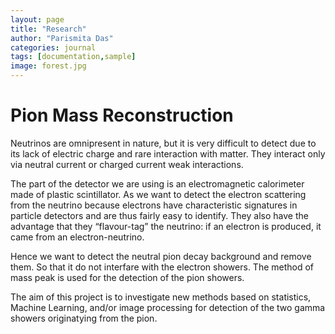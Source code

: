 ```yaml
---
layout: page
title: "Research"
author: "Parismita Das"
categories: journal
tags: [documentation,sample]
image: forest.jpg
---
```


# Pion Mass Reconstruction

Neutrinos are omnipresent in nature, but it is very difficult to detect due to its lack of electric charge and rare interaction with matter. They interact only via neutral current or charged current weak interactions.

The part of the  detector we are using is an electromagnetic calorimeter made of plastic scintillator. As we want to detect the electron scattering from the neutrino because electrons have characteristic signatures in particle detectors and are thus fairly easy to identify. They also have the advantage that they “flavour-tag” the neutrino: if an electron is produced, it came from an electron-neutrino. 

Hence we want to detect the neutral pion decay background and remove them. So that it do not interfare with the electron showers. The method of mass peak is used for the detection of the pion showers.

The aim of this project is to investigate new methods based on statistics, Machine Learning, and/or image processing for detection of the two gamma showers originatying from the pion.
